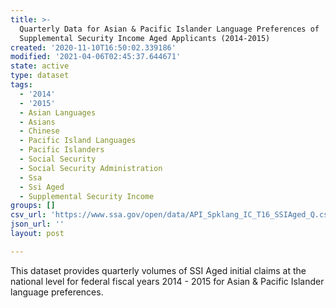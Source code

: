 ```yaml
---
title: >-
  Quarterly Data for Asian & Pacific Islander Language Preferences of
  Supplemental Security Income Aged Applicants (2014-2015)
created: '2020-11-10T16:50:02.339186'
modified: '2021-04-06T02:45:37.644671'
state: active
type: dataset
tags:
  - '2014'
  - '2015'
  - Asian Languages
  - Asians
  - Chinese
  - Pacific Island Languages
  - Pacific Islanders
  - Social Security
  - Social Security Administration
  - Ssa
  - Ssi Aged
  - Supplemental Security Income
groups: []
csv_url: 'https://www.ssa.gov/open/data/API_Spklang_IC_T16_SSIAged_Q.csv'
json_url: ''
layout: post

---
```

This dataset provides quarterly volumes of SSI Aged initial claims at the national level for federal fiscal years 2014 - 2015 for Asian & Pacific Islander language preferences.
